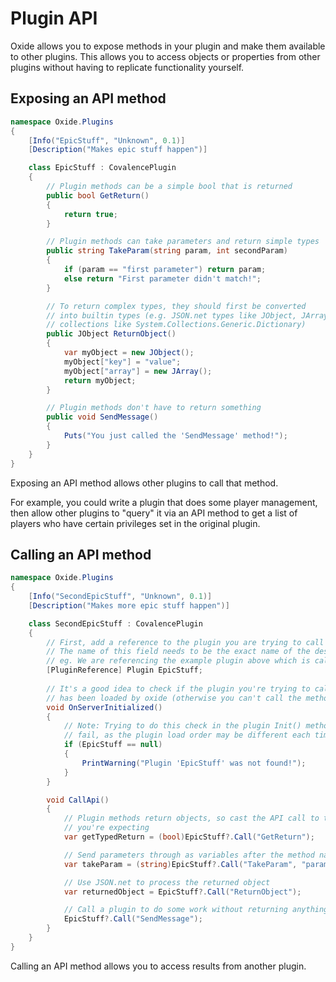 # Plugin API

Oxide allows you to expose methods in your plugin and make them available to other plugins. This allows you to access objects or properties from other plugins without having to replicate functionality yourself.

## Exposing an API method

``` csharp
namespace Oxide.Plugins
{
    [Info("EpicStuff", "Unknown", 0.1)]
    [Description("Makes epic stuff happen")]

    class EpicStuff : CovalencePlugin
    {
        // Plugin methods can be a simple bool that is returned
        public bool GetReturn()
        {
            return true;
        }

        // Plugin methods can take parameters and return simple types
        public string TakeParam(string param, int secondParam)
        {
            if (param == "first parameter") return param;
            else return "First parameter didn't match!";
        }

        // To return complex types, they should first be converted
        // into builtin types (e.g. JSON.net types like JObject, JArray, etc. or builtin
        // collections like System.Collections.Generic.Dictionary)
        public JObject ReturnObject()
        {
            var myObject = new JObject();
            myObject["key"] = "value";
            myObject["array"] = new JArray();
            return myObject;
        }

        // Plugin methods don't have to return something
        public void SendMessage()
        {
            Puts("You just called the 'SendMessage' method!");
        }
    }
}
```

Exposing an API method allows other plugins to call that method.

For example, you could write a plugin that does some player management, then allow other plugins to "query" it via an API method to get a list of players who have certain privileges set in the original plugin.

## Calling an API method

``` csharp
namespace Oxide.Plugins
{
    [Info("SecondEpicStuff", "Unknown", 0.1)]
    [Description("Makes more epic stuff happen")]

    class SecondEpicStuff : CovalencePlugin
    {
        // First, add a reference to the plugin you are trying to call
        // The name of this field needs to be the exact name of the desired plugin
        // eg. We are referencing the example plugin above which is called 'EpicStuff'
        [PluginReference] Plugin EpicStuff;
        
        // It's a good idea to check if the plugin you're trying to call
        // has been loaded by oxide (otherwise you can't call the method)
        void OnServerInitialized()
        {
            // Note: Trying to do this check in the plugin Init() method may
            // fail, as the plugin load order may be different each time
            if (EpicStuff == null)
            {
                PrintWarning("Plugin 'EpicStuff' was not found!");
            }
        }

        void CallApi()
        {
            // Plugin methods return objects, so cast the API call to the type
            // you're expecting
            var getTypedReturn = (bool)EpicStuff?.Call("GetReturn");

            // Send parameters through as variables after the method name
            var takeParam = (string)EpicStuff?.Call("TakeParam", "param1", 1024);

            // Use JSON.net to process the returned object
            var returnedObject = EpicStuff?.Call("ReturnObject");

            // Call a plugin to do some work without returning anything
            EpicStuff?.Call("SendMessage");
        }
    }
}
```

Calling an API method allows you to access results from another plugin.
